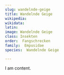 ```yaml
---
slug: wandelnde-geige
title: Wandelnde Geige
wikipedia: 
wikidata: 
latin:
image: Wandelnde Geige
class: Insekten
order:  Fangschrecken
family:  Empusidae
species:  Wandelnde Geige

---
```


I am content.
